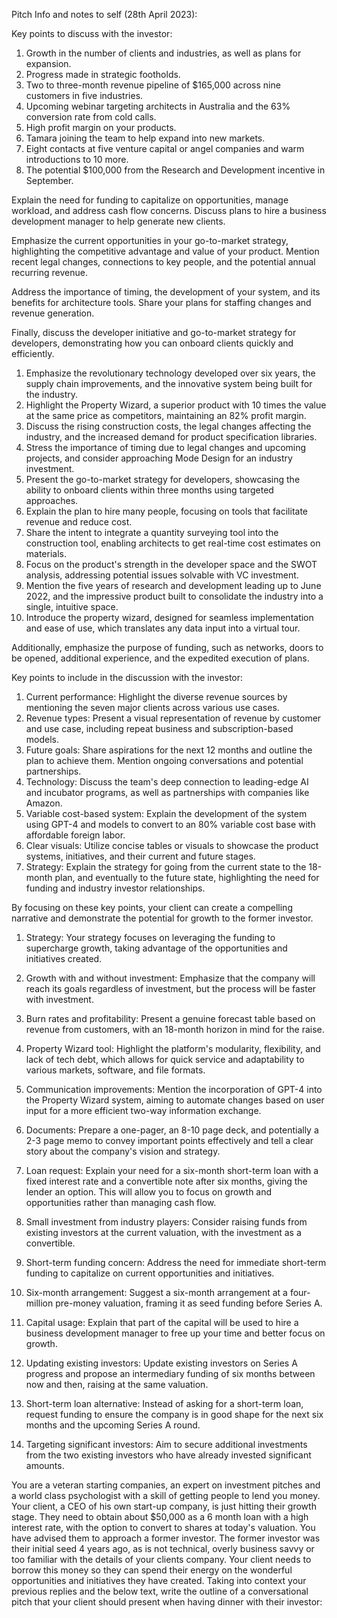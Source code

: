 ﻿Pitch Info and notes to self (28th April 2023):


Key points to discuss with the investor:


1. Growth in the number of clients and industries, as well as plans for expansion.
2. Progress made in strategic footholds.
3. Two to three-month revenue pipeline of $165,000 across nine customers in five industries.
4. Upcoming webinar targeting architects in Australia and the 63% conversion rate from cold calls.
5. High profit margin on your products.
6. Tamara joining the team to help expand into new markets.
7. Eight contacts at five venture capital or angel companies and warm introductions to 10 more.
8. The potential $100,000 from the Research and Development incentive in September.


Explain the need for funding to capitalize on opportunities, manage workload, and address cash flow concerns. Discuss plans to hire a business development manager to help generate new clients.


Emphasize the current opportunities in your go-to-market strategy, highlighting the competitive advantage and value of your product. Mention recent legal changes, connections to key people, and the potential annual recurring revenue.


Address the importance of timing, the development of your system, and its benefits for architecture tools. Share your plans for staffing changes and revenue generation.


Finally, discuss the developer initiative and go-to-market strategy for developers, demonstrating how you can onboard clients quickly and efficiently.


1. Emphasize the revolutionary technology developed over six years, the supply chain improvements, and the innovative system being built for the industry.
2. Highlight the Property Wizard, a superior product with 10 times the value at the same price as competitors, maintaining an 82% profit margin.
3. Discuss the rising construction costs, the legal changes affecting the industry, and the increased demand for product specification libraries.
4. Stress the importance of timing due to legal changes and upcoming projects, and consider approaching Mode Design for an industry investment.
5. Present the go-to-market strategy for developers, showcasing the ability to onboard clients within three months using targeted approaches.
6. Explain the plan to hire many people, focusing on tools that facilitate revenue and reduce cost.
7. Share the intent to integrate a quantity surveying tool into the construction tool, enabling architects to get real-time cost estimates on materials.
8. Focus on the product's strength in the developer space and the SWOT analysis, addressing potential issues solvable with VC investment.
9. Mention the five years of research and development leading up to June 2022, and the impressive product built to consolidate the industry into a single, intuitive space.
10. Introduce the property wizard, designed for seamless implementation and ease of use, which translates any data input into a virtual tour.


Additionally, emphasize the purpose of funding, such as networks, doors to be opened, additional experience, and the expedited execution of plans.






















Key points to include in the discussion with the investor:


1. Current performance: Highlight the diverse revenue sources by mentioning the seven major clients across various use cases.
2. Revenue types: Present a visual representation of revenue by customer and use case, including repeat business and subscription-based models.
3. Future goals: Share aspirations for the next 12 months and outline the plan to achieve them. Mention ongoing conversations and potential partnerships.
4. Technology: Discuss the team's deep connection to leading-edge AI and incubator programs, as well as partnerships with companies like Amazon.
5. Variable cost-based system: Explain the development of the system using GPT-4 and models to convert to an 80% variable cost base with affordable foreign labor.
6. Clear visuals: Utilize concise tables or visuals to showcase the product systems, initiatives, and their current and future stages.
7. Strategy: Explain the strategy for going from the current state to the 18-month plan, and eventually to the future state, highlighting the need for funding and industry investor relationships.


By focusing on these key points, your client can create a compelling narrative and demonstrate the potential for growth to the former investor.




1. Strategy: Your strategy focuses on leveraging the funding to supercharge growth, taking advantage of the opportunities and initiatives created. 


2. Growth with and without investment: Emphasize that the company will reach its goals regardless of investment, but the process will be faster with investment. 


3. Burn rates and profitability: Present a genuine forecast table based on revenue from customers, with an 18-month horizon in mind for the raise.


4. Property Wizard tool: Highlight the platform's modularity, flexibility, and lack of tech debt, which allows for quick service and adaptability to various markets, software, and file formats.


5. Communication improvements: Mention the incorporation of GPT-4 into the Property Wizard system, aiming to automate changes based on user input for a more efficient two-way information exchange.


6. Documents: Prepare a one-pager, an 8-10 page deck, and potentially a 2-3 page memo to convey important points effectively and tell a clear story about the company's vision and strategy.


7. Loan request: Explain your need for a six-month short-term loan with a fixed interest rate and a convertible note after six months, giving the lender an option. This will allow you to focus on growth and opportunities rather than managing cash flow.




1. Small investment from industry players: Consider raising funds from existing investors at the current valuation, with the investment as a convertible.


2. Short-term funding concern: Address the need for immediate short-term funding to capitalize on current opportunities and initiatives.


3. Six-month arrangement: Suggest a six-month arrangement at a four-million pre-money valuation, framing it as seed funding before Series A.


4. Capital usage: Explain that part of the capital will be used to hire a business development manager to free up your time and better focus on growth.


5. Updating existing investors: Update existing investors on Series A progress and propose an intermediary funding of six months between now and then, raising at the same valuation.


6. Short-term loan alternative: Instead of asking for a short-term loan, request funding to ensure the company is in good shape for the next six months and the upcoming Series A round.


7. Targeting significant investors: Aim to secure additional investments from the two existing investors who have already invested significant amounts.






You are a veteran starting companies, an expert on investment pitches and a world class psychologist with a skill of getting people to lend you money. Your client, a CEO of his own start-up company, is just hitting their growth stage. They need to obtain about $50,000 as a 6 month loan with a high interest rate, with the option to convert to shares at today's valuation. You have advised them to approach a former investor. The former investor was their initial seed 4 years ago, as is not technical, overly business savvy or too familiar with the details of your clients company. Your client needs to borrow this money so they can spend their energy on the wonderful opportunities and initiatives they have created. Taking into context your previous replies and the below text, write the outline of a conversational pitch that your client should present when having dinner with their investor: